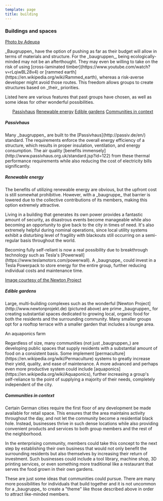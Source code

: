 ```yaml
---
template: page
title: building
---
```


<section class="section--center mdl-grid mdl-grid--no-spacing">
	<div class="mdl-cell mdl-grid--no-spacing mdl-cell--12-col">
		<h3>Buildings and spaces</h3>
		<div class="card-image card-image__float-right mdl-card mdl-shadow--2dp" style="background-image: url(../images/Freiburg-im-Brisgau.jpg);">
			<div class="mdl-card__title mdl-card--expand"></div>
			<div class="mdl-card__actions">
				<a href="https://www.flickr.com/photos/adeupa/2402427115">Photo by Adeupa</a>
			</div>
		</div>
		<p>_Baugruppen_ have the option of pushing as far as their budget will allow in terms of materials and structure. For the _baugruppen_, being ecologically-minded may not be an afterthought. They may even be willing to take on the risk of using [cross-laminated timber](https://www.youtube.com/watch?v=rLqiwBL28v4) or [rammed earth](https://en.wikipedia.org/wiki/Rammed_earth), whereas a risk-averse developer might avoid those routes. This freedom allows groups to create structures based on _their_ priorities.</p>
		<p>Listed here are various features that past groups have chosen, as well as some ideas for other wonderful possibilities.</p>
		<ul class="mdl-card toc mdl-cell mdl-cell--3-col-desktop mdl-cell--3-col-tablet mdl-cell--12-col-phone mdl-shadow--2dp">
			<a href="#Passivhaus">Passivhaus</a>
			<a href="#Energy">Renewable energy</a>
			<a href="#Food">Edible gardens</a>
			<a href="#Scale">Communities in context</a>
			<!-- <a href="#Connected">Staying connected</a> -->
		</ul>
		<h5 id="Passivhaus">Passivhaus</h5>
		<p>Many _baugruppen_ are built to the [Passivhaus](http://passiv.de/en/) standard. The requirements enforce the overall energy efficiency of a structure, which results in proper insulation, ventilation, and energy consumption. The air quality [benefits immensely](http://www.passivhaus.org.uk/standard.jsp?id=122) from these thermal performance requirements while also reducing the cost of electricity bills significantly.</p>
		<h5 id="Energy">Renewable energy</h5>
		<p>The benefits of utilizing renewable energy are obvious, but the upfront cost is still somewhat prohibitive. However, with a _baugruppe_ that barrier is lowered due to the collective contributions of its members, making this option extremely attractive.</p>
		<p>Living in a building that generates its own power provides a fantastic amount of security, as disastrous events become manageable while also becoming an opportunity to give back to the city in times of need. It's also extremely helpful during nominal operations, since local utility systems exhibit a disturbing level of fragility with blackouts still occurring on a semi-regular basis throughout the world.</p>
		<p>Becoming fully self-reliant is now a real possibility due to breakthrough technology such as Tesla's [Powerwall](https://www.teslamotors.com/powerwall). A _baugruppe_ could invest in a Tesla Powerpack to store energy for the entire group, further reducing individual costs and maintenance time.</p>
		<div class="card-image mdl-cell--12-col mdl-card mdl-shadow--2dp" style="background-image: url(../images/newton_k01.jpg);">
			<div class="mdl-card__title mdl-card--expand"></div>
			<div class="mdl-card__actions">
				<a href="http://www.newtonprojekt.de/">Image courtesy of the Newton Project</a>
			</div>
		</div>
		<h5 id="Food">Edible gardens</h5>
		<p>Large, multi-building complexes such as the wonderful [Newton Project](http://www.newtonprojekt.de) (pictured above) are prime _baugruppen_ for creating substantial spaces dedicated to growing local, organic food for both the residents and the surrounding community. Many smaller groups opt for a rooftop terrace with a smaller garden that includes a lounge area.</p>
		<div class="card-image card-image__float-right mdl-card mdl-shadow--2dp" style="background-image: url(../images/aquaponics.jpg);">
			<div class="mdl-card__title mdl-card--expand"></div>
			<div class="mdl-card__actions">An aquaponics farm</div>
		</div>
		<p>Regardless of size, many communities (not just _baugruppen_) are developing public spaces that supply residents with a substantial amount of food on a consistent basis. Some implement [permaculture](https://en.wikipedia.org/wiki/Permaculture) systems to greatly increase their yield, quality, and ease of maintenance. A more advanced and perhaps even more productive system could include [aquaponics](https://en.wikipedia.org/wiki/Aquaponics), further increasing a group's self-reliance to the point of supplying a majority of their needs, completely independent of the city.</p>
		<h5 id="Scale">Communities in context</h5>
		<p>Certain German cities require the first floor of any development be made available for retail space. This ensures that the area maintains activity throughout the day, and not let the community become a residential black hole. Instead, businesses thrive in such dense locations while also providing convenient products and services to both group members and the rest of the neighborhood.</p>
		<p>In the enterprising community, members could take this concept to the next step by establishing their own business that would not only benefit the surrounding residents but also themselves by increasing their return of investment. Such businesses could include a tool library, machine shop, 3D printing services, or even something more traditional like a restaurant that serves the food grown in their own gardens.</p>
		<p>These are just some ideas that communities could pursue. There are many more possibilities for individuals that build together and it is not uncommon for a _baugruppe_ to create a "theme" like those described above in order to attract like-minded members.</p>
		<!--<h5 id="Connected">Staying connected</h5>
		<p>These are just some ideas that communities could pursue. There are many more possibilities for individuals that build together, but there's an even greater potential for communities that network together.</p>-->
	</div>
</section>